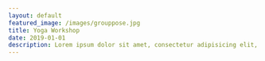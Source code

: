 ```yaml
---
layout: default
featured_image: /images/grouppose.jpg
title: Yoga Workshop
date: 2019-01-01
description: Lorem ipsum dolor sit amet, consectetur adipisicing elit, sed do eiusmod tempor incididunt ut labore et dolore magna aliqua. Ut enim ad minim veniam, quis nostrud exercitation ullamco laboris nisi ut aliquip ex ea commodo consequat.
---
```


